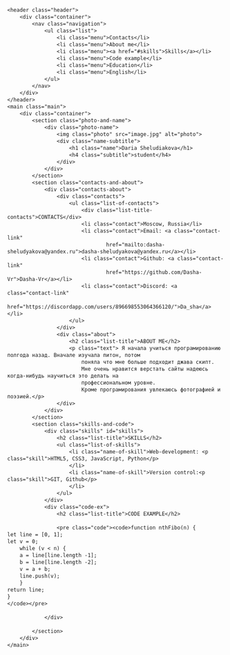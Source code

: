 <html lang="en">

<head>
    <meta charset="UTF-8">
    <meta http-equiv="X-UA-Compatible" content="IE=edge">
    <meta name="viewport" content="width=device-width, initial-scale=1.0">
    <link href="style.css" type="text/css" rel="stylesheet">
    <link href="normalize.css" type="text/css" rel="stylesheet">
    <link rel="icon" href="Smiley.ico">
    <title>CV</title>
    <link rel="preconnect" href="https://fonts.googleapis.com">
    <link rel="preconnect" href="https://fonts.gstatic.com" crossorigin>
    <link href="https://fonts.googleapis.com/css2?family=Roboto:wght@100;400;500;700&display=swap" rel="stylesheet">
    
</head>

<body>

    <header class="header">
        <div class="container">
            <nav class="navigation">
                <ul class="list">
                    <li class="menu">Contacts</li>
                    <li class="menu">About me</li>
                    <li class="menu"><a href="#skills">Skills</a></li>
                    <li class="menu">Code example</li>
                    <li class="menu">Education</li>
                    <li class="menu">English</li>
                </ul>
            </nav>
        </div>
    </header>
    <main class="main">
        <div class="container">
            <section class="photo-and-name">
                <div class="photo-name">
                    <img class="photo" src="image.jpg" alt="photo">
                    <div class="name-subtitle">
                        <h1 class="name">Daria Sheludiakova</h1>
                        <h4 class="subtitle">student</h4>
                    </div>
                </div>
            </section>
            <section class="contacts-and-about">
                <div class="contacts-about">
                    <div class="contacts">
                        <ul class="list-of-contacts">
                            <div class="list-title-contacts">CONTACTS</div>
                            <li class="contact">Moscow, Russia</li>
                            <li class="contact">Email: <a class="contact-link"
                                    href="mailto:dasha-sheludyakova@yandex.ru">dasha-sheludyakova@yandex.ru</a></li>
                            <li class="contact">Github: <a class="contact-link"
                                    href="https://github.com/Dasha-Vr">Dasha-Vr</a></li>
                            <li class="contact">Discord: <a class="contact-link"
                                    href="https://discordapp.com/users/896698553064366120/">Da_sha</a></li>
                        </ul>
                    </div>
                    <div class="about">
                        <h2 class="list-title">ABOUT ME</h2>
                        <p class="text"> Я начала учиться програмированию полгода назад. Вначале изучала питон, потом
                            поняла что мне больше подходит джава скипт.
                            Мне очень нравится верстать сайты надеюсь когда-нибудь научиться это делать на
                            профессиональном уровне.
                            Кроме програмирования увлекаюсь фотографией и поэзией.</p>
                    </div>
                </div>
            </section>
            <section class="skills-and-code">
                <div class="skills" id="skills">
                    <h2 class="list-title">SKILLS</h2>
                    <ul class="list-of-skills">
                        <li class="name-of-skill">Web-development: <p class="skill">HTML5, CSS3, JavaScript, Python</p>
                        </li>
                        <li class="name-of-skill">Version control:<p class="skill">GIT, Github</p>
                        </li>
                    </ul>
                </div>
                <div class="code-ex">
                    <h2 class="list-title">CODE EXAMPLE</h2>

                    <pre class="code"><code>function nthFibo(n) {
    let line = [0, 1];
    let v = 0;
        while (v < n) {
        a = line[line.length -1];
        b = line[line.length -2];
        v = a + b;
        line.push(v);
        }
    return line;
    }
    </code></pre>

                </div>

            </section>
        </div>
    </main>

</body>

</html>
